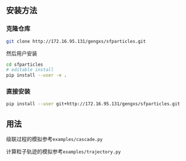 ## 安装方法

### 克隆仓库
```bash
git clone http://172.16.95.131/gengxs/sfparticles.git
```

然后用户安装
```bash
cd sfparticles
# editable install
pip install --user -e .
```

### 直接安装
```bash
pip install --user git+http://172.16.95.131/gengxs/sfparticles.git
```

## 用法

级联过程的模拟参考`examples/cascade.py`

计算粒子轨迹的模拟参考`examples/trajectory.py`
